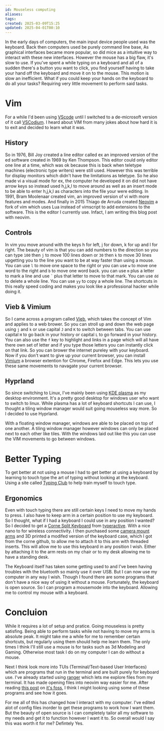 ```yaml
---
id: Mouseless computing
aliases: 
tags: 
created: 2025-03-09T15:25
updated: 2025-04-01T00:10
---
```

In the early days of computers, the main input device people used was the keyboard. Back then computers used be purely command line base, As graphical interfaces became more popular, so did mice as a intuitive way to interact with these new interfaces. However the mouse has a big flaw, it's slow to use. If you've spent a while typing on a keyboard and all of a sudden there's a button you want to click, you find yourself having to take your hand off the keyboard and move it on to the mouse. This motion is slow an inefficient. What if you could keep your hands on the keyboard to do all your tasks? Requiring very little movement to perform said tasks.

# Vim
For a while I'd been using [VScode](https://code.visualstudio.com/) until I switched to a de-microsoft version of it call [VSCodium](https://vscodium.com/). I heard about VIM from many jokes about how hard it is to exit and decided to learn what it was. 

## History
So in 1976, Bill Joy created a line editor called ex an improved version of the ed software created in 1969 by Ken Thompson. This editor could only editor one line at a time, which was ok because this is back when teletype machines (electronic type writers) were still used. However this was terrible for display monitors which didn't have the limitations as teletype. So he also made vi a visual mode for ex, the computer he developed it on did not have arrow keys so instead used h,j,k,l to move around as well as an insert mode to be able to enter h,j,k,l as characters into the file your were editing. In 1991, Bram Moolenaar created vim, an improved version of vi with more features and modes. And finally in 2015 Thiago de Arruda created [Neovim](https://neovim.io/) a fork of vim which uses Lua instead of vimscript to add extensions to the software. This is the editor I currently use. Infact, I am writing this blog post with neovim.

## Controls
In vim you move around with the keys h for left, j for down, k for up and l for right. The beauty of vim is that you can add numbers to the direction so you can type `100` then `j` to move 100 lines down or `30` then `k` to move 30 lines upgetting you to the line you want to be at way faster than using a mouse. You can use `l` to move one space to the right or you can use `w` to move one word to the right and `b` to move one word back. you can use `m` plus a letter to mark a line and use `` ` `` plus that letter to move to that mark. You can use `dd` to delete a whole line. You can use `yy` to copy a whole line. The shortcuts in this really speed coding and makes you look like a professional hacker while doing it.

## Vieb & Vimium
So I came across a program called [Vieb](https://vieb.dev/), which takes the concept of Vim and applies to a web brower. So you can stroll up and down the web page using `j` and `k` or use capital `J` and `K` to switch between tabs. You can use capital `H` to go back in your history or capital `L` to go forward in your history. You can also use the `f` key to highlight and links in a page which will all have there own set of letter and if you type those letters you can instantly click on that link. So you can brower the internet pureley with your keyboard. Now if you don't want to give up your current browser, you can install [Vimium](https://vimium.github.io/) a browser extention for Chrome, Firefox and Edge. This lets you use these same movements to navagate your current browser.

## Hyprland
So since switching to Linux, I've mainly been using [KDE plasma](https://kde.org/) as my desktop environment. It's a pretty good desktop for windows user who want to switch to linux. While plasma has a lot of keyboard shortcuts I can use, I thought a tiling window manager would suit going mouseless way more. So I decided to use Hyprland.

With a floating window manager, windows are able to be placed on top of one another. A tiling window manager however windows can only be placed next to each other like tiles. With the windows laid out like this you can use the VIM movements to go between windows.

# Better Typing
To get better at not using a mouse I had to get better at using a keyboard by learning to touch type the art of typing without looking at the keyboard. Using a site called [Typing Club](https://www.edclub.com/sportal/) to help train myself to touch type.  

## Ergonomics
Even with touch typing there are still certain keys I need to move my hands to press. I also have to keep arm in a certain position to use my keyboard. So I thought, what if I had a keyboard I could use in any position I wanted? So I decided to get a [Corne Split Keyboard](https://github.com/foostan/crkbd) from [typeractive](https://typeractive.xyz/pages/build/corne). With a nice nano to for wireless connectivity. I then purchased some [camera mount arms](https://www.amazon.co.uk/dp/B0D25VF8LF?ref=ppx_yo2ov_dt_b_fed_asin_title) and 3D printed a modifed version of the keyboard case, which I got from the corne github, to allow me to attach it to this arm with threaded inserts. This will allow me to use this keyboard in any position I wish. Either by attaching it to the arm rests on my chair or to my desk allowing me to have a standing desk. 

The Keyboard itself has taken some getting used to and I've been having troubles with the bluetooth so mainly use it over USB. But I can now use my computer in any way I wish. Though I found there are some programs that don't have a nice way of using it without a mouse. Fortunately, the keyboard is open source. So I can program a mousemode into the keyboard. Allowing me to control my mouse with a keyboard. 

# Concluion
While it requires a lot of setup and pratice. Going mouseless is pretty satisfing. Being able to perform tasks while not having to move my arms is absolute peak. It might take me a while for me to remember certain shortcuts, but regularly using them should help me learn them. The only times I think I'll still use a mouse is for tasks such as 3d Modeling and Gaming. Otherwise most task I do on my computer I can do without a mouse. 

Next I think look more into TUIs (Terminal/Text-based User Interfaces) which are programs that run in the terminal and are built purely for keyboard use. I've already started using [ranger](https://ranger.fm/) which lets me explore files from my terminal. It has made opening files into neovim way easier for me. After reading [this post](https://itsfoss.com/kew-terminal-player/#fastcomments-widget) on [it's foss](https://itsfoss.com), I think I might looking using some of these programs and see how it goes. 

For me all of this has changed how I interact with my computer. I've edited alot of config files inorder to get these programs to work how I want them. But the beauty of open source is I can completely tailor all my software to my needs and get it to function however I want it to. So overall would I say this was worth it for me? Defintely Yes. 
